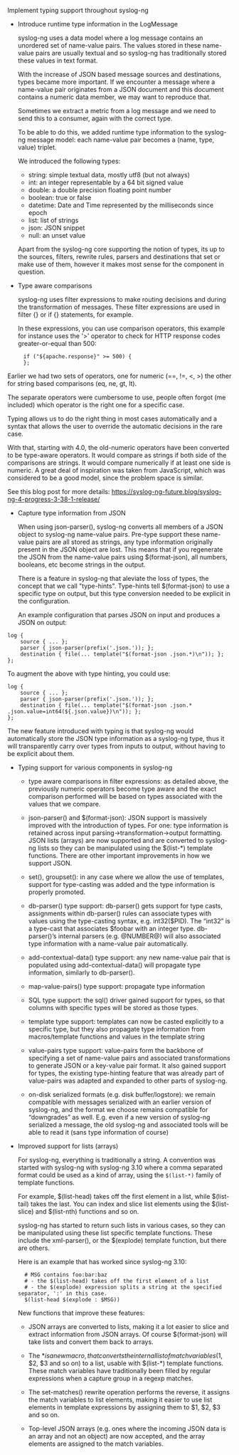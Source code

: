 
Implement typing support throughout syslog-ng

* Introduce runtime type information in the LogMessage

  syslog-ng uses a data model where a log message contains an unordered set
  of name-value pairs. The values stored in these name-value pairs are
  usually textual and so syslog-ng has traditionally stored these values in
  text format.

  With the increase of JSON based message sources and destinations, types
  became more important.  If we encounter a message where a name-value pair
  originates from a JSON document and this document contains a numeric data
  member, we may want to reproduce that.

  Sometimes we extract a metric from a log message and we need to send this
  to a consumer, again with the correct type.

  To be able to do this, we added runtime type information to the syslog-ng
  message model: each name-value pair becomes a (name, type, value) triplet.

  We introduced the following types:
    - string: simple textual data, mostly utf8 (but not always)
    - int: an integer representable by a 64 bit signed value
    - double: a double precision floating point number
    - boolean: true or false
    - datetime: Date and Time represented by the milliseconds since epoch
    - list: list of strings
    - json: JSON snippet
    - null: an unset value

  Apart from the syslog-ng core supporting the notion of types, its up to
  the sources, filters, rewrite rules, parsers and destinations that set or
  make use of them, however it makes most sense for the component in
  question.

* Type aware comparisons

  syslog-ng uses filter expressions to make routing decisions and during the
  transformation of messages.  These filter expressions are used in filter
  {} or if {} statements, for example.

  In these expressions, you can use comparison operators, this example for
  instance uses the '>' operator to check for HTTP response codes
  greater-or-equal than 500:

```
     if ("${apache.response}" >= 500) {
     };
```

  Earlier we had two sets of operators, one for numeric (==, !=, <, >) the
  other for string based comparisons (eq, ne, gt, lt).

  The separate operators were cumbersome to use, people often forgot (me
  included) which operator is the right one for a specific case.

  Typing allows us to do the right thing in most cases automatically and a
  syntax that allows the user to override the automatic decisions in the
  rare case.

  With that, starting with 4.0, the old-numeric operators have been
  converted to be type-aware operators. It would compare as strings if both
  side of the comparisons are strings. It would compare numerically if at
  least one side is numeric. A great deal of inspiration was taken from
  JavaScript, which was considered to be a good model, since the problem
  space is similar.

  See this blog post for more details:
    https://syslog-ng-future.blog/syslog-ng-4-progress-3-38-1-release/

* Capture type information from JSON

  When using json-parser(), syslog-ng converts all members of a JSON object
  to syslog-ng name-value pairs.  Pre-type support these name-value pairs
  are all stored as strings, any type information originally present in the
  JSON object are lost.  This means that if you regenerate the JSON from the
  name-value pairs using $(format-json), all numbers, booleans, etc become
  strings in the output.

  There is a feature in syslog-ng that aleviate the loss of types, the
  concept that we call "type-hints". Type-hints tell $(format-json) to use a
  specific type on output, but this type conversion needed to be explicit in
  the configuration.

  An example configuration that parses JSON on input and produces a JSON on
  output:

```
log {
    source { ... };
    parser { json-parser(prefix('.json.')); };
    destination { file(... template("$(format-json .json.*)\n")); };
};
```

  To augment the above with type hinting, you could use:

```
log {
    source { ... };
    parser { json-parser(prefix('.json.')); };
    destination { file(... template("$(format-json .json.* .json.value=int64(${.json.value})\n")); };
};
```

  The new feature introduced with typing is that syslog-ng would
  automatically store the JSON type information as a syslog-ng type, thus it
  will transparently carry over types from inputs to output, without having
  to be explicit about them.

* Typing support for various components in syslog-ng

  * type aware comparisons in filter expressions: as detailed above, the
    previously numeric operators become type aware and the exact comparison
    performed will be based on types associated with the values that we
    compare.

  * json-parser() and $(format-json): JSON support is massively improved
    with the introduction of types.  For one: type information is retained
    across input parsing->transformation->output formatting.  JSON lists
    (arrays) are now supported and are converted to syslog-ng lists so they
    can be manipulated using the $(list-*) template functions.  There are
    other important improvements in how we support JSON.

  * set(), groupset(): in any case where we allow the use of templates,
    support for type-casting was added and the type information is properly
    promoted.

  * db-parser() type support: db-parser() gets support for type casts,
    <value> assignments within db-parser() rules can associate types with
    values using the type-casting syntax, e.g.  <value
    name=”foobar”>int32($PID)</value>.  The “int32” is a type-cast that
    associates $foobar with an integer type.  db-parser()’s internal parsers
    (e.g.  @NUMBER@) will also associated type information with a name-value
    pair automatically.

  * add-contextual-data() type support: any new name-value pair that is
    populated using add-contextual-data() will propagate type information,
    similarly to db-parser().

  * map-value-pairs() type support: propagate type information

  * SQL type support: the sql() driver gained support for types, so that
    columns with specific types will be stored as those types.

  * template type support: templates can now be casted explicitly to a
    specific type, but they also propagate type information from
    macros/template functions and values in the template string

  * value-pairs type support: value-pairs form the backbone of specifying a
    set of name-value pairs and associated transformations to generate JSON
    or a key-value pair format.  It also gained support for types, the
    existing type-hinting feature that was already part of value-pairs was
    adapted and expanded to other parts of syslog-ng.

  * on-disk serialized formats (e.g.  disk buffer/logstore): we remain
    compatible with messages serialized with an earlier version of
    syslog-ng, and the format we choose remains compatible for “downgrades”
    as well.  E.g.  even if a new version of syslog-ng serialized a message,
    the old syslog-ng and associated tools will be able to read it (sans
    type information of course)

* Improved support for lists (arrays)

  For syslog-ng, everything is traditionally a string.  A convention was
  started with syslog-ng with syslog-ng 3.10 where a comma separated format
  could be used as a kind of array, using the `$(list-*)` family of template
  functions.

  For example, $(list-head) takes off the first element in a list, while
  $(list-tail) takes the last.  You can index and slice list elements using
  the $(list-slice) and $(list-nth) functions and so on.

  syslog-ng has started to return such lists in various cases, so they can
  be manipulated using these list specific template functions.  These
  include the xml-parser(), or the $(explode) template function, but there
  are others.

  Here is an example that has worked since syslog-ng 3.10:

  ```
    # MSG contains foo:bar:baz
    # - the $(list-head) takes off the first element of a list
    # - the $(explode) expression splits a string at the specified separator, ':' in this case.
    $(list-head $(explode : $MSG))
  ```

  New functions that improve these features:
    - JSON arrays are converted to lists, making it a lot easier to slice
      and extract information from JSON arrays.  Of course $(format-json)
      will take lists and convert them back to arrays.

    - The $* is a new macro, that converts the internal list of match
      variables ($1, $2, $3 and so on) to a list, usable with $(list-*)
      template functions.  These match variables have traditionally been
      filled by regular expressions when a capture group in a regexp
      matches.

    - The set-matches() rewrite operation performs the reverse, it assigns
      the match variables to list elements, making it easier to use list
      elements in template expressions by assigning them to $1, $2, $3 and
      so on.

    - Top-level JSON arrays (e.g.  ones where the incoming JSON data is an
      array and not an object) are now accepted, and the array elements are
      assigned to the match variables.

